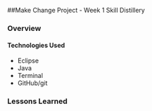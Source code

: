 ##Make Change Project - Week 1 Skill Distillery

### Overview

#### Technologies Used
- Eclipse
- Java
- Terminal
- GitHub/git

### Lessons Learned
